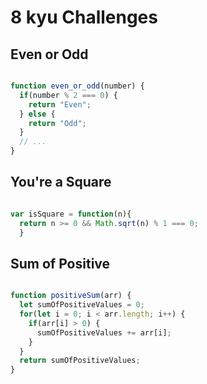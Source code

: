 # 8 kyu Challenges

## Even or Odd

```js

function even_or_odd(number) {
  if(number % 2 === 0) {
    return "Even";
  } else {
    return "Odd";
  }
  // ...
}

```

## You're a Square

``` js

var isSquare = function(n){
  return n >= 0 && Math.sqrt(n) % 1 === 0;
  }

  ```

## Sum of Positive

```js

function positiveSum(arr) {
  let sumOfPositiveValues = 0;
  for(let i = 0; i < arr.length; i++) {
    if(arr[i] > 0) {
      sumOfPositiveValues += arr[i];
    }
  }
  return sumOfPositiveValues;
}

```